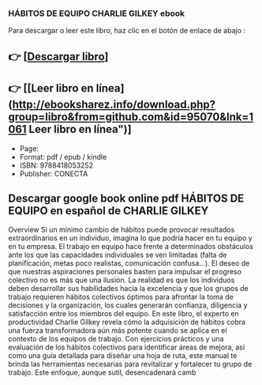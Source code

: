 ### HÁBITOS DE EQUIPO CHARLIE GILKEY ebook

Para descargar o leer este libro, haz clic en el botón de enlace de abajo :

## 👉  [**[Descargar libro](http://ebooksharez.info/download.php?group=libro&from=github.com&id=95070&lnk=1061 "Descargar libro")**]

## 👉  [**[Leer libro en línea](http://ebooksharez.info/download.php?group=libro&from=github.com&id=95070&lnk=1061 Leer libro en línea")**]




* Page: 
* Format: pdf / epub / kindle
* ISBN: 9788418053252
* Publisher: CONECTA

## Descargar google book online pdf HÁBITOS DE EQUIPO en español de CHARLIE GILKEY

Overview
Si un mínimo cambio de hábitos puede provocar resultados extraordinarios en un individuo, imagina lo que podría hacer en tu equipo y en tu empresa. El trabajo en equipo hace frente a determinados obstáculos ante los que las capacidades individuales se ven limitadas (falta de planificación, metas poco realistas, comunicación confusa…). El deseo de que nuestras aspiraciones personales basten para impulsar el progreso colectivo no es más que una ilusión. La realidad es que los individuos deben desarrollar sus habilidades hacia la excelencia y que los grupos de trabajo requieren hábitos colectivos óptimos para afrontar la toma de decisiones y la organización, los cuales generarán confianza, diligencia y satisfacción entre los miembros del equipo. En este libro, el experto en productividad Charlie Gilkey revela cómo la adquisición de hábitos cobra una fuerza transformadora aún más potente cuando se aplica en el contexto de los equipos de trabajo. Con ejercicios prácticos y una evaluación de los hábitos colectivos para identificar áreas de mejora, así como una guía detallada para diseñar una hoja de ruta, este manual te brinda las herramientas necesarias para revitalizar y fortalecer tu grupo de trabajo. Este enfoque, aunque sutil, desencadenará camb



